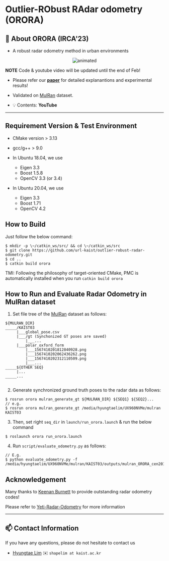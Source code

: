 # Outlier-RObust RAdar odometry (ORORA)

## :bookmark_tabs: About ORORA (IRCA'23)

* A robust radar odometry method in urban environments

<p align="center"><img src=materials/orora_title_video.gif alt="animated" /></p>

**NOTE** Code & youtube video will be updated until the end of Feb!

* Please refer our [**paper**][arXivlink] for detailed explanantions and experimental results!

* Validated on [MulRan][SemanticKITTIlink] dataset. 

* :bulb: Contents: **YouTube**

[YouTubeLInk]: https://www.youtube.com/watch?v=fogCM159GRk
[arXivlink]: https://arxiv.org/abs/2303.01876
[SemanticKITTIlink]: https://sites.google.com/view/mulran-pr/dataset

---
## Requirement Version & Test Environment

* CMake version > 3.13
* gcc/g++ > 9.0


* In Ubuntu 18.04, we use
    * Eigen 3.3
    * Boost 1.5.8
    * OpenCV 3.3 (or 3.4)

* In Ubuntu 20.04, we use 
    * Eigen 3.3
    * Boost 1.71
    * OpenCV 4.2

## How to Build

Just follow the below command:

```
$ mkdir -p \~/catkin_ws/src/ && cd \~/catkin_ws/src
$ git clone https://github.com/url-kaist/outlier-robust-radar-odometry.git
$ cd ..
$ catkin build orora
```

TMI: Following the philosophy of target-oriented CMake, PMC is automatically installed when you run `catkin build orora`

## How to Run and Evaluate Radar Odometry in MulRan dataset

1. Set file tree of the [MulRan](https://sites.google.com/view/mulran-pr/dataset) dataset as follows:
 

```
${MULRAN_DIR}
_____/KAIST03 
     |___global_pose.csv
     |___/gt (Synchonized GT poses are saved)
         |___... 
     |___polar_oxford_form
         |___1567410201812840928.png
         |___1567410202062436262.png
         |___1567410202312110509.png
         |___...    
_____${OTHER SEQ}
     |...
_____...
   
```

2. Generate synchronized ground truth poses to the radar data as follows:

```
$ rosrun orora mulran_generate_gt ${MULRAN_DIR} ${SEQ1} ${SEQ2}...
// e.g.
$ rosrun orora mulran_generate_gt /media/hyungtaelim/UX960NVMe/mulran KAIST03
```

3. Then, set right `seq_dir` in `launch/run_orora.launch` & run the below command

```
$ roslaunch orora run_orora.launch
```

4. Run `script/evaluate_odometry.py` as follows:

```
// E.g.
$ python evaluate_odometry.py -f /media/hyungtaelim/UX960NVMe/mulran/KAIST03/outputs/mulran_ORORA_cen2018_0.6_0.75_0.1_0.15708eval_odom.txt
```


## Acknowledgement

Many thanks to [Keenan Burnett](https://github.com/keenan-burnett) to provide outstanding radar odometry codes! 

Please refer to [Yeti-Radar-Odometry](https://github.com/keenan-burnett/yeti_radar_odometry) for more information

---

## :mailbox: Contact Information
If you have any questions, please do not hesitate to contact us
* [Hyungtae Lim][htlink] :envelope: `shapelim at kaist.ac.kr`

[htlink]: https://github.com/LimHyungTae
